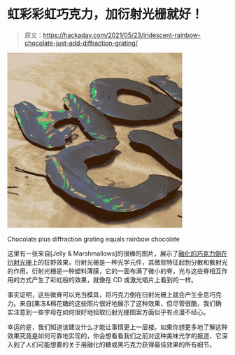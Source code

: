 # 虹彩彩虹巧克力，加衍射光栅就好！

> 原文：<https://hackaday.com/2021/05/23/iridescent-rainbow-chocolate-just-add-diffraction-grating/>

[![](img/ad95a71af092c637326ba6589748e20f.png)](https://hackaday.com/wp-content/uploads/2021/05/holo-choc-square.jpg)

Chocolate plus diffraction grating equals rainbow chocolate

这里有一张来自[Jelly & Marshmallows]的很棒的图片，展示了[融化的巧克力倒在衍射光栅](http://jellyandmarshmallows.co.uk/blog/projects/holographic-chocolate/)上的狂野效果。衍射光栅是一种光学元件，其微观特征起到分散和散射光的作用。衍射光栅是一种塑料薄膜，它的一面布满了微小的脊，光与这些脊相互作用的方式产生了彩虹般的效果，就像在 CD 或激光唱片上看到的一样。

事实证明，这些微脊可以充当模具，将巧克力倒在衍射光栅上就会产生全息巧克力。来自[果冻&棉花糖的这些照片很好地展示了这种效果，但尽管很酷，我们确实注意到一些字母在如何很好地拾取衍射光栅图案方面似乎有点漫不经心。

幸运的是，我们知道该建议什么才能让事情更上一层楼。如果你想更多地了解这种效果究竟是如何可靠地实现的，你会想看看我们之前对这种美味光学的报道，它深入到了人们可能想要的关于用融化的糖或黑巧克力获得最佳效果的所有细节。